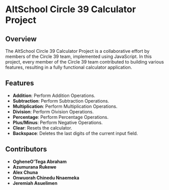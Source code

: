 # AltSchool Circle 39 Calculator Project

## Overview

The AltSchool Circle 39 Calculator Project is a collaborative effort by members of the Circle 39 team, implemented using JavaScript. In this project, every member of the Circle 39 team contributed to building various features, resulting in a fully functional calculator application.

## Features

- **Addition**: Perform Addition Operations.
- **Subtraction**: Perform Subtraction Operations.
- **Multiplication**: Perform Multiplication Operations.
- **Division**: Perform Oivision Operations.
- **Percentage**: Perform Percentage Operations.
- **Plus/Minus**: Perform Negative Operations.
- **Clear**: Resets the calculator.
- **Backspace**: Deletes the last digits of the current input field.

## Contributors

- **OgheneO'Tega Abraham**
- **Azumurana Rukewe**
- **Alex Chuna**
- **Onwuorah Chinedu Nnaemeka**
- **Jeremiah Asuelimen**
